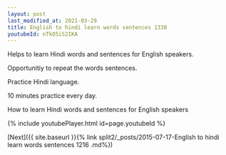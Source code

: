 ```yaml
---
layout: post
last_modified_at: 2021-03-29
title: English to hindi learn words sentences 1338 
youtubeId: nTkO5iS2IKA
---
```

 
 
Helps to learn Hindi words and sentences for English speakers.

Opportunitiy to repeat the words sentences. 

Practice Hindi language. 
 
10 minutes practice every day. 
 
How to learn Hindi words and sentences for English speakers 
 
{% include youtubePlayer.html id=page.youtubeId %}
 
 
[Next]({{ site.baseurl }}{% link  split2/_posts/2015-07-17-English to hindi learn words sentences 1216 .md%})
 
